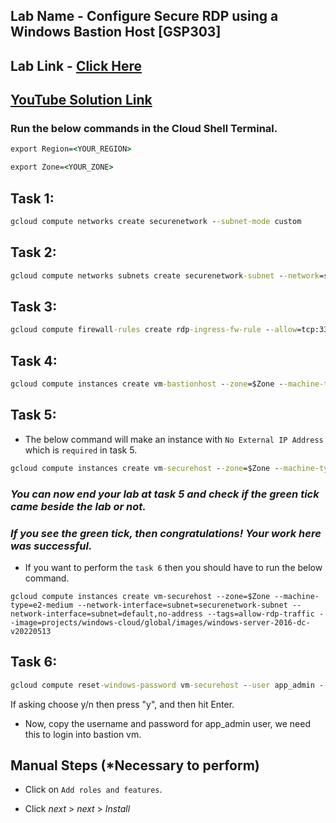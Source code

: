 ## Lab Name - Configure Secure RDP using a Windows Bastion Host [GSP303]

## Lab Link - [Click Here](https://www.cloudskillsboost.google/focuses/1737?parent=catalog)

## [YouTube Solution Link](https://www.youtube.com/watch?v=Y9SCb-8iwPE)
### Run the below commands in the Cloud Shell Terminal.

```cmd
export Region=<YOUR_REGION>
```

```cmd
export Zone=<YOUR_ZONE>
```

## Task 1: 

```cmd
gcloud compute networks create securenetwork --subnet-mode custom
```

## Task 2: 

```cmd
gcloud compute networks subnets create securenetwork-subnet --network=securenetwork --region $Region --range=192.168.16.0/20
```

## Task 3:

```cmd
gcloud compute firewall-rules create rdp-ingress-fw-rule --allow=tcp:3389 --source-ranges 0.0.0.0/0 --target-tags allow-rdp-traffic --network securenetwork
```

## Task 4: 

```cmd
gcloud compute instances create vm-bastionhost --zone=$Zone --machine-type=e2-medium --network-interface=subnet=securenetwork-subnet --network-interface=subnet=default,no-address --tags=allow-rdp-traffic --image=projects/windows-cloud/global/images/windows-server-2016-dc-v20220513
```

## Task 5: 

* The below command will make an instance with `No External IP Address` which is `required` in task 5.
```cmd
gcloud compute instances create vm-securehost --zone=$Zone --machine-type=e2-medium --network-interface=subnet=securenetwork-subnet,no-address --network-interface=subnet=default,no-address --tags=allow-rdp-traffic --image=projects/windows-cloud/global/images/windows-server-2016-dc-v20220513
```
### *You can now end your lab at task 5 and check if the green tick came beside the lab or not.*
### *If you see the green tick, then congratulations! Your work here was successful.*

* If you want to perform the `task 6` then you should have to run the below command.
```
gcloud compute instances create vm-securehost --zone=$Zone --machine-type=e2-medium --network-interface=subnet=securenetwork-subnet --network-interface=subnet=default,no-address --tags=allow-rdp-traffic --image=projects/windows-cloud/global/images/windows-server-2016-dc-v20220513
```

## Task 6: 

```cmd
gcloud compute reset-windows-password vm-securehost --user app_admin --zone $Zone
```

If asking choose y/n then press "y", and then hit Enter.

* Now, copy the username and password for app_admin user, we need this to login into bastion vm.

## Manual Steps (*Necessary to perform)

* Click on `Add roles and features`.




* Click *next* > *next* > *Install*

